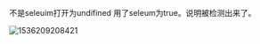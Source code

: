 不是seleuim打开为undifined  用了seleum为true。说明被检测出来了。

![1536209208421](C:\Users\ADMINI~1\AppData\Local\Temp\1536209208421.png)
